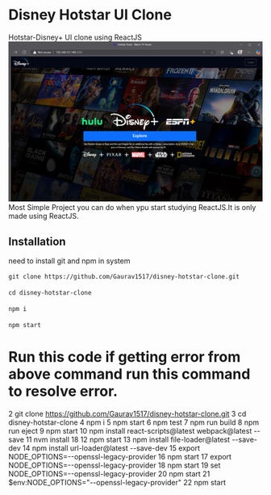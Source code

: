 # Disney Hotstar UI Clone

Hotstar-Disney+ UI clone using ReactJS
![snap](src/images/snap.png)
Most Simple Project you can do when ypu start studying ReactJS.It is only made using ReactJS.

## Installation

need to install git and npm in system

```
git clone https://github.com/Gaurav1517/disney-hotstar-clone.git

cd disney-hotstar-clone

npm i

npm start

```




# Run this code if getting error from above command  run this command to resolve error. 
2 git clone https://github.com/Gaurav1517/disney-hotstar-clone.git
   3 cd disney-hotstar-clone
   4 npm i
   5 npm start
   6 npm test
   7 npm run build
   8 npm run eject
   9 npm start
  10 npm install react-scripts@latest webpack@latest --save
  11 nvm install 18
  12 npm start
  13 npm install file-loader@latest --save-dev
  14 npm install url-loader@latest --save-dev
  15 export NODE_OPTIONS=--openssl-legacy-provider
  16 npm start
  17 export NODE_OPTIONS=--openssl-legacy-provider
  18 npm start
  19 set NODE_OPTIONS=--openssl-legacy-provider
  20 npm start
  21 $env:NODE_OPTIONS="--openssl-legacy-provider"
  22 npm start
